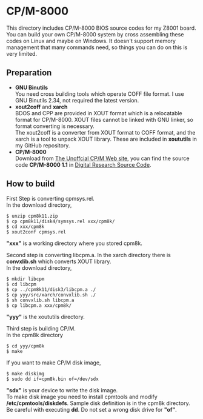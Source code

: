 # CP/M-8000

This directory includes CP/M-8000 BIOS source codes for my Z8001 board. You can build your own CP/M-8000 system by cross assembling these codes on Linux and maybe on Windows. 
It doesn't support memory management that many commands need, so things you can do on this is very limited.

## Preparation
* **GNU Binutils** \
 You need cross building tools which operate COFF file format. I use GNU Binutils 2.34, not required the latest version.
* **xout2coff** and **xarch** \
 BDOS and CPP are provided in XOUT format which is a relocatable format for CP/M-8000. XOUT files cannot be linked with GNU linker, so format converting is necessary.   
 The xout2coff is a converter from XOUT format to COFF format, and the xarch is a tool to unpack XOUT library. These are included in **xoututils** in my GitHub repository. 
* **CP/M-8000**\
Download from [The Unoffcial CP/M Web site](http://www.cpm.z80.de/), you can find the source code **CP/M-8000 1.1** in [Digital Research Source Code](http://www.cpm.z80.de/source.html).  

## How to build
First Step is converting cpmsys.rel.  
In the download directory, 
```
$ unzip cpm8k11.zip
$ cp cpm8k11/disk4/symsys.rel xxx/cpm8k/  
$ cd xxx/cpm8k
$ xout2conf cpmsys.rel
```
**"xxx"** is a working directory where you stored cpm8k. 

Second step is converting libcpm.a. In the xarch directory there is **convxlib.sh** which converts XOUT library.     
 In the download directory, 
```
$ mkdir libcpm
$ cd libcpm
$ cp ../cpm8k11/disk3/libcpm.a ./
$ cp yyy/src/xarch/convxlib.sh ./
$ sh convxlib.sh libcpm.a
$ cp libcpm.a xxx/cpm8k/
```
**"yyy"** is the xoututils directory. 

Third step is building CP/M.  
In the cpm8k directory    
```Shell
$ cd yyy/cpm8k
$ make
```
If you want to make CP/M disk image, 
```
$ make diskimg
$ sudo dd if=cpm8k.bin of=/dev/sdx 
``` 
**"sdx"** is your device to write the disk image.  
To make disk image you need to install cpmtools and modify **/etc/cpmtools/diskdefs**. Sample disk definition is in the cpm8k directory. 
Be careful with executing **dd**. Do not set a wrong disk drive for **"of"**.    